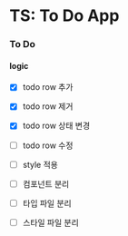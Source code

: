 # TS: To Do App

### To Do

#### logic

- [x] todo row 추가
- [x] todo row 제거
- [x] todo row 상태 변경
- [ ] todo row 수정

- [ ] style 적용
- [ ] 컴포넌트 분리
- [ ] 타입 파일 분리
- [ ] 스타일 파일 분리
